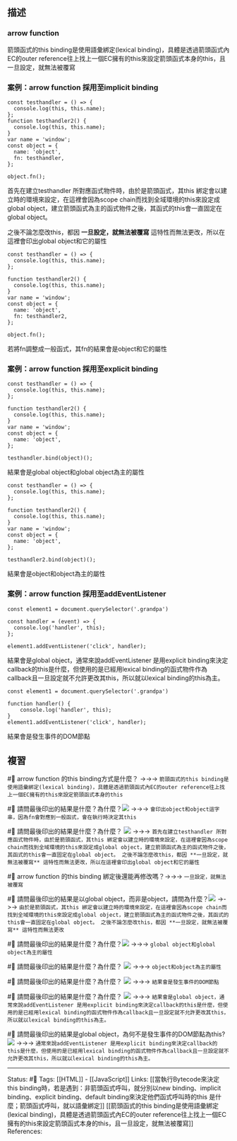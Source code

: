 ## 描述

### arrow function 
箭頭函式的this binding是使用語彙綁定(lexical binding)，具體是透過箭頭函式內EC的outer reference往上找上一個EC擁有的this來設定箭頭函式本身的this，且一旦設定，就無法被覆寫

### 案例：arrow function 採用至implicit binding
```
const testhandler = () => {
  console.log(this, this.name);
};
function testhandler2() {
  console.log(this, this.name);
}
var name = 'window';
const object = {
  name: 'object',
  fn: testhandler,
};

object.fn();
```

首先在建立testhandler 所對應函式物件時，由於是箭頭函式，其this 綁定會以建立時的環境來設定，在這裡會因為scope chain而找到全域環境的this來設定成global object，建立箭頭函式為主的函式物件之後，其函式的this會一直固定在global object。

之後不論怎麼改this，都因 **一旦設定，就無法被覆寫** 這特性而無法更改，所以在這裡會印出global object和它的屬性


```
const testhandler = () => {
  console.log(this, this.name);
};

function testhandler2() {
  console.log(this, this.name);
}
var name = 'window';
const object = {
  name: 'object',
  fn: testhandler2,
};

object.fn();
```

若將fn調整成一般函式，其fn的結果會是object和它的屬性


### 案例：arrow function 採用至explicit binding

```
const testhandler = () => {
  console.log(this, this.name);
};

function testhandler2() {
  console.log(this, this.name);
}
var name = 'window';
const object = {
  name: 'object',
};

testhandler.bind(object)();
```

結果會是global object和global object為主的屬性

```
const testhandler = () => {
  console.log(this, this.name);
};

function testhandler2() {
  console.log(this, this.name);
}
var name = 'window';
const object = {
  name: 'object',
};

testhandler2.bind(object)();
```

結果會是object和object為主的屬性

### 案例：arrow function 採用至addEventListener

```
const element1 = document.querySelector('.grandpa')

const handler = (event) => {
  console.log('handler', this);
};

element1.addEventListener('click', handler);
```
結果會是global object，通常來說addEventListener 是用explicit binding來決定callback的this是什麼，但使用的是已經用lexical binding的函式物件作為callback且一旦設定就不允許更改其this，所以就以lexical binding的this為主。

```
const element1 = document.querySelector('.grandpa')

function handler() {
	console.log('handler', this);
}
element1.addEventListener('click', handler);
```
結果會是發生事件的DOM節點


## 複習

#🧠 arrow function 的this binding方式是什麼？ ->->-> `箭頭函式的this binding是使用語彙綁定(lexical binding)，具體是透過箭頭函式內EC的outer reference往上找上一個EC擁有的this來設定箭頭函式本身的this`
<!--SR:!2023-03-19,79,250-->

#🧠 請問最後印出的結果是什麼？為什麼？![](https://res.cloudinary.com/dqfxgtyoi/image/upload/v1668432831/blog/javascript/this-binding/arrow-function-this-binding/example/arrow-function-this-binding-example2-with-implicity-binding_zg1f7h.png) ->->-> `會印出object和object這字串，因為fn會對應到一般函式，會在執行時決定其this`
<!--SR:!2023-03-22,80,250-->


#🧠 請問最後印出的結果是什麼？為什麼？ ![](https://res.cloudinary.com/dqfxgtyoi/image/upload/v1668432831/blog/javascript/this-binding/arrow-function-this-binding/example/arrow-function-this-binding-example1-with-implicity-binding_edoiom.png) ->->-> `首先在建立testhandler 所對應函式物件時，由於是箭頭函式，其this 綁定會以建立時的環境來設定，在這裡會因為scope chain而找到全域環境的this來設定成global object，建立箭頭函式為主的函式物件之後，其函式的this會一直固定在global object。 之後不論怎麼改this，都因 **一旦設定，就無法被覆寫** 這特性而無法更改，所以在這裡會印出global object和它的屬性`
<!--SR:!2023-09-12,188,250-->


#🧠 arrow function 的this binding 綁定後還能再修改嗎？->->-> `一旦設定，就無法被覆寫`
<!--SR:!2023-08-23,173,250-->


#🧠  請問最後印出的結果是以global object，而非是object，請問為什麼？![](https://res.cloudinary.com/dqfxgtyoi/image/upload/v1668432831/blog/javascript/this-binding/arrow-function-this-binding/example/arrow-function-this-binding-example1-with-implicity-binding_edoiom.png) ->->-> `由於是箭頭函式，其this 綁定會以建立時的環境來設定，在這裡會因為scope chain而找到全域環境的this來設定成global object，建立箭頭函式為主的函式物件之後，其函式的this會一直固定在global object。 之後不論怎麼改this，都因 **一旦設定，就無法被覆寫** 這特性而無法更改`
<!--SR:!2023-08-03,161,250-->

#🧠 請問最後印出的結果是什麼？為什麼？![](https://res.cloudinary.com/dqfxgtyoi/image/upload/v1668434243/blog/javascript/this-binding/arrow-function-this-binding/example/arrow-function-this-binding-example1-with-explicit-binding_eubb8t.png) ->->-> `global object和global object為主的屬性`
<!--SR:!2023-03-16,77,250-->

#🧠 請問最後印出的結果是什麼？為什麼？ ![](https://res.cloudinary.com/dqfxgtyoi/image/upload/v1668434243/blog/javascript/this-binding/arrow-function-this-binding/example/arrow-function-this-binding-example2-with-explicit-binding_zeya6q.png) ->->-> `object和object為主的屬性`
<!--SR:!2023-09-26,195,250-->


#🧠 請問最後印出的結果是什麼？為什麼？ ![](https://res.cloudinary.com/dqfxgtyoi/image/upload/v1668435349/blog/javascript/this-binding/arrow-function-this-binding/example/arrow-function-this-binding-example1-with-addEventListener_f29p26.png) ->->-> `結果會是發生事件的DOM節點`
<!--SR:!2023-03-20,79,250-->

#🧠 請問最後印出的結果是什麼？為什麼？ ![](https://res.cloudinary.com/dqfxgtyoi/image/upload/v1668435348/blog/javascript/this-binding/arrow-function-this-binding/example/arrow-function-this-binding-example2-with-addEventListener_prudcm.png) ->->-> `結果會是global object，通常來說addEventListener 是用explicit binding來決定callback的this是什麼，但使用的是已經用lexical binding的函式物件作為callback且一旦設定就不允許更改其this，所以就以lexical binding的this為主。`
<!--SR:!2023-09-23,195,250-->

#🧠 請問最後印出的結果是global object，為何不是發生事件的DOM節點為this? ![](https://res.cloudinary.com/dqfxgtyoi/image/upload/v1668435348/blog/javascript/this-binding/arrow-function-this-binding/example/arrow-function-this-binding-example2-with-addEventListener_prudcm.png) ->->-> `通常來說addEventListener 是用explicit binding來決定callback的this是什麼，但使用的是已經用lexical binding的函式物件作為callback且一旦設定就不允許更改其this，所以就以lexical binding的this為主。`
<!--SR:!2023-03-23,81,250-->

---
Status: #🌱 
Tags:
[[HTML]] - [[JavaScript]]
Links:
[[當執行Bytecode來決定this binding時，若是遇到：非箭頭函式呼叫，就分別以new binding、implicit binding、explicit binding、default binding來決定他們函式呼叫時的this 是什麼；箭頭函式呼叫，就以語彙綁定]]
[[箭頭函式的this binding是使用語彙綁定(lexical binding)，具體是透過箭頭函式內EC的outer reference往上找上一個EC擁有的this來設定箭頭函式本身的this，且一旦設定，就無法被覆寫]]
References: